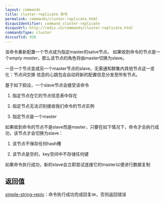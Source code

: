 ```yaml
---
layout: commands
title: cluster-replicate 命令
permalink: commands/cluster-replicate.html
disqusIdentifier: command_cluster-replicate
disqusUrl: http://redis.cn/commands/cluster-replicate.html
commandsType: cluster
discuzTid: 928
---
```


该命令重新配置一个节点成为指定master的salve节点。
如果收到命令的节点是一个*empty master*，那么该节点的角色将由master切换为slave。

一旦一个节点变成另一个master节点的slave，无需通知群集内其他节点这一变化：节点间交换
信息的心跳包会自动将新的配置信息分发至所有节点。

基于如下假设，一个slave节点会接受该命令

1. 指定节点在它的节点信息表中存在

2. 指定节点无法识别接收我们命令的节点实例

3. 指定节点是一个master

如果收到命令的节点不是slave而是master，只要在如下情况下，命令才会执行成功，该节点才会切换为slave：

1. 该节点不保存任何hash槽

2. 该节点是空的，key空间中不存储任何键

如果命令执行成功，新的slave会立即尝试连接它的master以便进行数据复制

## 返回值

[simple-string-reply](/topics/protocol.html#simple-string-reply)：命令执行成功完成回复`OK`，否则返回错误